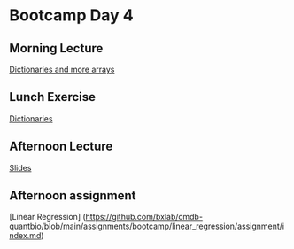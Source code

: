 # Bootcamp Day 4


## Morning Lecture

[Dictionaries and more arrays](https://docs.google.com/presentation/d/1SwZgNAlrVPOhxUe63J75qV3UEstvwKB5GK-JiEiBeCs/edit#slide=id.p)

## Lunch Exercise 

[Dictionaries](../assignments/bootcamp/dictionaries/assignment/index.md)

## Afternoon Lecture
[Slides](https://docs.google.com/presentation/d/1S_cQxSfdBpt2lYqX-6s1m1tDnwEFhcvoVLcqY3W4ch0/)

## Afternoon assignment

[Linear Regression] (https://github.com/bxlab/cmdb-quantbio/blob/main/assignments/bootcamp/linear_regression/assignment/index.md)

<!--

## Afternoon

[Linear Regression](../assignments/bootcamp/linear_regression/assignment/index.md)

## Daily Reflection

Please fill out [this survey](https://forms.gle/qyzDdwYqraEjBTzE9) today at the end of class. 

-->
